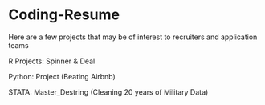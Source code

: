 # Coding-Resume
Here are a few projects that may be of interest to recruiters and application teams

R Projects: Spinner & Deal


Python: Project (Beating Airbnb)


STATA: Master_Destring (Cleaning 20 years of Military Data)
